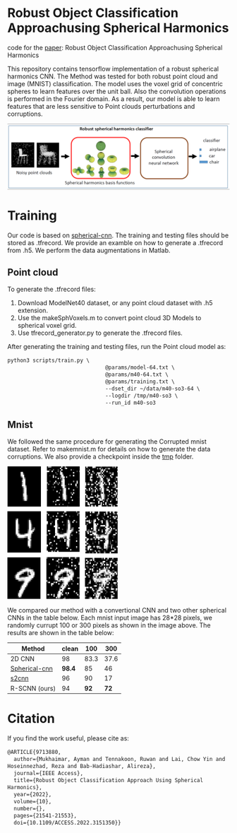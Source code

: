 # Robust Object Classification Approachusing Spherical Harmonics
code for the [paper](https://ieeexplore.ieee.org/abstract/document/9713880): Robust Object Classification Approachusing Spherical Harmonics

This repository contains tensorflow implementation of a robust spherical harmonics CNN. The Method was tested for both robust point cloud and image (MNIST) classification. The model uses the voxel grid of concentric spheres to learn features over the unit ball. Also the convolution operations is performed in the Fourier domain. As a result, our model is able to learn features that are less sensitive to Point clouds perturbations and corruptions.


![main pic](graph_abst.PNG)


# Training
Our code is based on [
spherical-cnn](https://github.com/daniilidis-group/spherical-cnn). The training and testing files should be stored as .tfrecord. We provide an examble on how to generate a .tfrecord from .h5. We perform the data augmentations in Matlab. 

## Point cloud
To generate the .tfrecord files:
1. Download ModelNet40 dataset, or any point cloud dataset with .h5 extension.
2. Use the makeSphVoxels.m to convert point cloud 3D Models to spherical voxel grid.
3. Use tfrecord_generator.py to generate the .tfrecord files.

After generating the training and testing files, run the Point cloud model as:

```
python3 scripts/train.py \
                               @params/model-64.txt \
                               @params/m40-64.txt \
                               @params/training.txt \
                               --dset_dir ~/data/m40-so3-64 \
                               --logdir /tmp/m40-so3 \
                               --run_id m40-so3
```

## Mnist

We followed the same procedure for generating the Corrupted mnist dataset. Refer to makemnist.m for details on how to generate the data corruptions. We also provide a checkpoint inside the [tmp](https://github.com/AymanMukh/R-SCNN/tree/main/Image/tmp/mnist1) folder.

<img src="mnist.PNG" width="250" height="300">

We compared our method with a convertional CNN and two other spherical CNNs in the table below. Each mnist input image has 28*28 pixels, we randomly currupt 100 or 300 pixels as shown in the image above. The results are shown in the table below:

| Method  | clean | 100  |  300 |
| ------- | ------| ---- | ---- |
|2D CNN | 98 | 83.3 | 37.6 |
|[Spherical-cnn](https://github.com/daniilidis-group/spherical-cnn) |  **98.4** | 85 | 46 |
|[s2cnn](https://github.com/jonkhler/s2cnn) |  96 |  90  | 17 |
|R-SCNN (ours)|  94 | **92** | **72**  |


# Citation
If you find the work useful, please cite as:
```
@ARTICLE{9713880,
  author={Mukhaimar, Ayman and Tennakoon, Ruwan and Lai, Chow Yin and Hoseinnezhad, Reza and Bab-Hadiashar, Alireza},
  journal={IEEE Access}, 
  title={Robust Object Classification Approach Using Spherical Harmonics}, 
  year={2022},
  volume={10},
  number={},
  pages={21541-21553},
  doi={10.1109/ACCESS.2022.3151350}}
```
